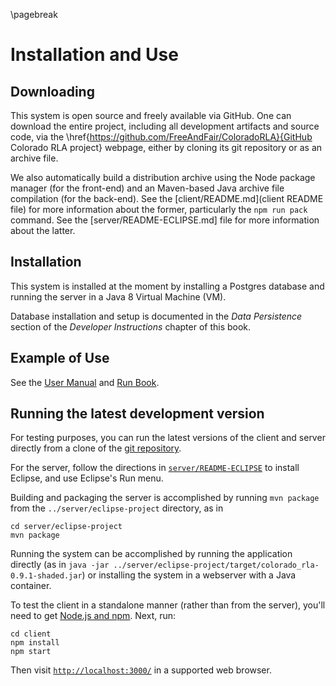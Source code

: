 \pagebreak

Installation and Use
====================

Downloading
-----------

This system is open source and freely available via GitHub. One can
download the entire project, including all development artifacts and
source code, via the
\href{https://github.com/FreeAndFair/ColoradoRLA}{GitHub Colorado RLA
project} webpage, either by cloning its git repository or as an
archive file.

We also automatically build a distribution archive using the Node
package manager (for the front-end) and an Maven-based Java archive
file compilation (for the back-end). See
the [client/README.md](client README file) for more information about
the former, particularly the `npm run pack` command. See the
[server/README-ECLIPSE.md] file for more information about the latter.

Installation
------------

This system is installed at the moment by installing a Postgres
database and running the server in a Java 8 Virtual Machine (VM).

Database installation and setup is documented in the *Data
Persistence* section of the *Developer Instructions* chapter of this
book.

Example of Use
--------------

See the [User Manual](user_manual.docx) and [Run Book](runbook.docx).

Running the latest development version
--------------------------------------

For testing purposes, you can run the latest versions of the client
and server directly from a clone of
the [git repository](https://github.com/FreeAndFair/ColoradoRLA).

For the server, follow the directions
in [`server/README-ECLIPSE`](../server/README-ECLIPSE.md) to install
Eclipse, and use Eclipse's Run menu.

Building and packaging the server is accomplished by running `mvn
package` from the `../server/eclipse-project` directory, as in
```
cd server/eclipse-project
mvn package
```

Running the system can be accomplished by running the application
directly (as in `java -jar
../server/eclipse-project/target/colorado_rla-0.9.1-shaded.jar`) or
installing the system in a webserver with a Java container.

To test the client in a standalone manner (rather than from the
server), you'll need to
get [Node.js and npm](https://www.npmjs.com/get-npm). Next, run:
```
cd client
npm install
npm start
```

Then visit [`http://localhost:3000/`](http://localhost:3000/) in a
supported web browser.
